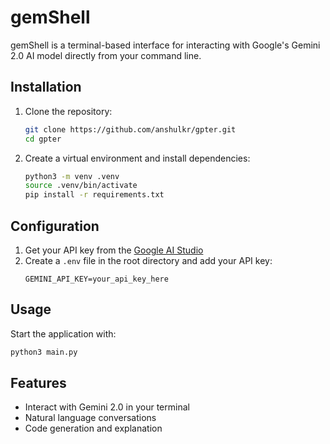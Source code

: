 # gemShell
gemShell is a terminal-based interface for interacting with Google's Gemini 2.0 AI model directly from your command line.

## Installation

1. Clone the repository:
    ```bash
    git clone https://github.com/anshulkr/gpter.git
    cd gpter
    ```

2. Create a virtual environment and install dependencies:
    ```bash
    python3 -m venv .venv
    source .venv/bin/activate
    pip install -r requirements.txt
    ```

## Configuration

1. Get your API key from the [Google AI Studio](https://aistudio.google.com/)
2. Create a `.env` file in the root directory and add your API key:
    ```
    GEMINI_API_KEY=your_api_key_here
    ```

## Usage

Start the application with:
```bash
python3 main.py
```

## Features

- Interact with Gemini 2.0 in your terminal
- Natural language conversations
- Code generation and explanation

